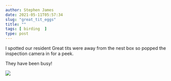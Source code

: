```yaml
---
author: Stephen James
date: 2021-05-11T05:57:34
slug: "great_tit_eggs"
title: ""
tags: [ birding  ]
type: post
---
```

I spotted our resident Great tits were away from the nest box so popped the inspection camera in for a peek. 

They have been busy!

![ ](https://www.dropbox.com/s/gockzctor8rp0hx/IMG_4819-3.jpeg?raw=1)
